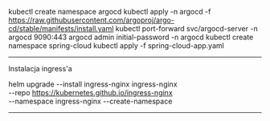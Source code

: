 kubectl create namespace argocd
kubectl apply -n argocd -f https://raw.githubusercontent.com/argoproj/argo-cd/stable/manifests/install.yaml
kubectl port-forward svc/argocd-server -n argocd 9090:443
argocd admin initial-password -n argocd
kubectl create namespace spring-cloud
kubectl apply -f spring-cloud-app.yaml

-----------------------------------

Instalacja ingress'a

helm upgrade --install ingress-nginx ingress-nginx \
--repo https://kubernetes.github.io/ingress-nginx \
--namespace ingress-nginx --create-namespace

------------------------------------


